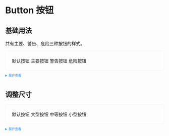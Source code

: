 <style scoped>
    .example{
        border: 1px solid #f5f5f5;
        border-radius: 5px;
        padding:20px
    }
    .lam-button {
        margin:10px 5px !important
    }
    
    details > summary:first-of-type {
        font-size: 10px;
        padding: 8px 0;
        cursor: pointer;
        color: #1989fa;
    }
    a {
      all: initial
    }
    a:hover {
      all: initial
    }
</style>

# Button 按钮

## 基础用法

共有主要、警告、危险三种按钮的样式。

<div class="example">
    <div>
        <lam-button>默认按钮</lam-button>
        <!-- <lam-button icon="edit" type="primary">主要按钮</lam-button> -->
        <lam-button type="primary">主要按钮</lam-button>
        <!-- <lam-button type="info">信息按钮</lam-button> -->
        <lam-button type="warning">警告按钮</lam-button>
        <lam-button type="danger">危险按钮</lam-button>
        <!-- <lam-button type="text">文字按钮</lam-button>
        <br>
        <br>
        <lam-button plain>朴素按钮</lam-button>
        <lam-button type="primary" plain>主要按钮</lam-button>
        <lam-button type="primary" plain>主要按钮</lam-button>
        <lam-button type="info" plain>信息按钮</lam-button>
        <lam-button type="warning" plain>警告按钮</lam-button>
        <lam-button type="danger" plain>危险按钮</lam-button>
        <br>
        <br>
        <lam-button round>圆角按钮</lam-button>
        <lam-button type="primary" round>主要按钮</lam-button>
        <lam-button type="primary" round>主要按钮</lam-button>
        <lam-button type="info" round>信息按钮</lam-button>
        <lam-button type="warning" round>警告按钮</lam-button>
        <lam-button type="danger" round>危险按钮</lam-button> -->
    </div>

</div>

<details>
<summary>展开查看</summary>

```vue
<template>
  <div>
    <lam-button>默认按钮</lam-button>
    <lam-button type="primary">主要按钮</lam-button>
    <lam-button type="warning">警告按钮</lam-button>
    <lam-button type="danger">危险按钮</lam-button>
  </div>
</template>
<script lang="ts" setup>
// import { lam-button } from "@lam-ui/components";
</script>
<style>
.lam-button {
  margin-right: 10px;
}
</style>
```

</details>


## 调整尺寸

<div class="example">
    <div>
        <lam-button>默认按钮</lam-button>
        <lam-button size="large">大型按钮</lam-button>
        <lam-button size="medium">中等按钮</lam-button>
        <lam-button size="small">小型按钮</lam-button>
    </div>
</div>

<details>
<summary>展开查看</summary>

```vue
<template>
  <div>
    <lam-button>默认按钮</lam-button>
    <lam-button size="large">大型按钮</lam-button>
    <lam-button size="medium">中等按钮</lam-button>
    <lam-button size="small">小型按钮</lam-button>
  </div>
</template>
<script lang="ts" setup>
import { lam-button } from "@lam-ui/components";
</script>
<style>
.lam-button {
  margin-right: 10px;
}
</style>
```

</details>
